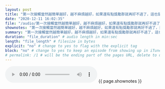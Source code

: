 ```yaml
---
layout: post
title: "第一次接觸當然越簡單越好，越不麻煩越好，如果還有點獎勵那就再好不過了，這也是為什麼遊戲總是能夠讓人上癮。" # quotes allow forbidden characters like the colon
date: "2020-12-11 16:02:35"
file: "/audio/第一次接觸當然越簡單越好，越不麻煩越好，如果還有點獎勵那就再好不過了，這也是為什麼遊戲總是能夠讓人上癮。.mp3"
shownotes: "第一次接觸當然越簡單越好，越不麻煩越好，如果還有點獎勵那就再好不過了，這也是為什麼遊戲總是能夠讓人上癮。"
summary: "第一次接觸當然越簡單越好，越不麻煩越好，如果還有點獎勵那就再好不過了，這也是為什麼遊戲總是能夠讓人上癮。"
duration: "file_duration" # audio length in min:sec
length: "file_length" # filesize in bytes
explicit: "no" # change to yes to flag with the explicit tag
block: "no" # change to yes to keep an episode from showing up in iTunes
# permalink: /1 # will be the ending part of the pages URL, delete to default to the title
---
```


<audio controls>
<source src="{{site.url}}{{site.baseurl}}{{ page.file }}" type="audio/x-mp3">
Your browser does not support the audio element.
</audio>
{{ page.shownotes }}
